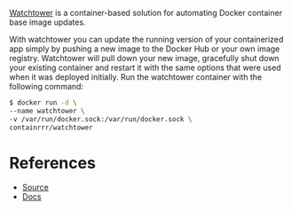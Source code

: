 [Watchtower](https://containrrr.dev/watchtower/) is a container-based solution for automating Docker container base image updates. 

With watchtower you can update the running version of your containerized app simply by pushing a new image to the Docker Hub or your own image registry. Watchtower will pull down your new image, gracefully shut down your existing container and restart it with the same options that were used when it was deployed initially. Run the watchtower container with the following command:

```bash
$ docker run -d \
--name watchtower \
-v /var/run/docker.sock:/var/run/docker.sock \
containrrr/watchtower
```

# References

- [Source](https://github.com/containrrr/watchtower)
- [Docs](https://containrrr.dev/watchtower/)
